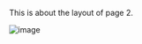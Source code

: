 This is about the layout of page 2.


![image](https://github.com/cse512-23s/Tuning-PlaySite/assets/53993368/2d9a6b2f-5288-4120-b2bd-03fb9b84b002)


